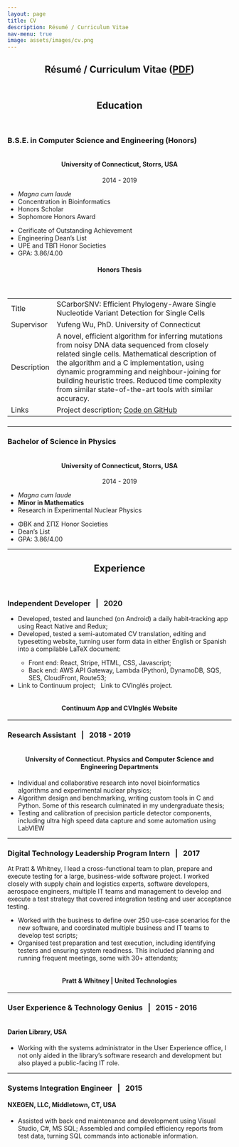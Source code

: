 ```yaml
---
layout: page
title: CV
description: Résumé / Curriculum Vitae
nav-menu: true
image: assets/images/cv.png
---
```


<!-- Main -->
<div id="main" class="alt">

<!-- Header -->
<section id="one">
	<div class="inner">
		<header class="major">
			<h1>Résumé / Curriculum Vitae (<a href="/assets/oldhamCV.pdf" download>PDF</a>)</h1>
		</header>

<!--Education -->
<header class="major">
<h2 id="content">Education</h2>
</header>
<h3>B.S.E. in Computer Science and Engineering (Honors)</h3>
<div class="row">
<div class="4u 12u$(medium)">
	<div style="width:8em;margin:auto">
	  <span class="image"><img src="{% link assets/images/oak-leaf-white.png %}" alt="" /></span>
	</div>
	<h4 style="text-align:center">University of Connecticut, Storrs, USA</h4>
	<p style="text-align:center">2014 - 2019</p>
</div>
	<div class="4u 12u$(medium)">
		<ul class="alt">
			<li><em>Magna cum laude</em></li>
			<li>Concentration in Bioinformatics</li>
			<li>Honors Scholar</li>
			<li>Sophomore Honors Award</li>
		</ul>
	</div>
	<div class="4u 12u$(medium)">
		<ul class="alt">
		  <li>Cerificate of Outstanding Achievement</li>
			<li>Engineering Dean’s List</li>
			<li>UPE and ΤΒΠ Honor Societies</li>
			<li>GPA: 3.86/4.00</li>
		</ul>
	</div>
</div>

<!--Thesis-->

<div class="box">
	<header class="major"><h4>Honors Thesis</h4></header>
	<div class="table-wrapper">
		<table>
			<tbody>
				<tr>
					<td>Title</td>
					<td>SCarborSNV: Efficient Phylogeny-Aware Single Nucleotide Variant Detection for Single Cells</td>
				</tr>
				<tr>
					<td>Supervisor</td>
					<td>Yufeng Wu, PhD. University of Connecticut</td>
				</tr>
				<tr>
					<td>Description</td>
					<td>A novel, efficient algorithm for inferring mutations from noisy DNA data sequenced from closely
related single cells. Mathematical description of the algorithm and a C implementation, using
dynamic programming and neighbour-joining for building heuristic trees. Reduced time complexity
from similar state-of-the-art tools with similar accuracy.</td>
				</tr>
				<tr>
					<td>Links</td>
					<td><a>Project description</a>; <a href="https://github.com/coldham10/SCarborSNV">Code on GitHub</a></td>
				</tr>
			</tbody>
			<tfoot>
				<tr>
					<td colspan="2"></td>
				</tr>
			</tfoot>
		</table>
	</div>
</div>

<hr/>

<!--Degree 2 -->
<h3>Bachelor of Science in Physics</h3>
<div class="row">
<div class="4u 12u$(medium)">
	<div style="width:8em;margin:auto">
	  <span class="image"><img src="{% link assets/images/oak-leaf-white.png %}" alt="" /></span>
	</div>
	<h4 style="text-align:center">University of Connecticut, Storrs, USA</h4>
	<p style="text-align:center">2014 - 2019</p>
</div>
	<div class="4u 12u$(medium)">
		<ul class="alt">
			<li><em>Magna cum laude</em></li>
			<li><strong>Minor in Mathematics</strong></li>
			<li>Research in Experimental Nuclear Physics</li>
		</ul>
	</div>
	<div class="4u 12u$(medium)">
		<ul class="alt">
		  <li>ΦΒΚ and ΣΠΣ Honor Societies</li>
			<li>Dean’s List</li>
			<li>GPA: 3.86/4.00</li>
		</ul>
	</div>
</div>

<hr class="major" />

<!--Experience -->
<header class="major">
<h2 id="content">Experience</h2>
</header>
<h3>Independent Developer &nbsp; | &nbsp; 2020</h3>
<div class="row">
	<div class="8u 12u$(medium)">
		<ul class="alt">
			<li>Developed, tested and launched (on Android) a daily habit-tracking app using React Native and Redux;</li>
			<li>Developed, tested a semi-automated CV translation, editing and typesetting website, turning user form
data in either English or Spanish into a compilable LaTeX document:</li>
			<ul>
			<li>Front end: React, Stripe, HTML, CSS, Javascript;</li>
			<li>Back end: AWS API Gateway, Lambda (Python), DynamoDB, SQS, SES, CloudFront, Route53;</li>
			</ul>
			<li><a>Link to Continuum project</a>; &nbsp; <a>Link to CVInglés project</a>.</li>
		</ul>
	</div>
	<div class="4u 12u$(medium)">
		<div style="width:8em;margin:auto">
		  <span class="image"><img src="{% link assets/images/tripconey.svg %}" alt="" /></span>
		</div>
		<h4  style="text-align:center">Continuum App and CVInglés Website</h4>
	</div>
</div>

<hr class="major" />

<!--Job 2 -->

<h3>Research Assistant &nbsp; | &nbsp; 2018 - 2019</h3>
<div class="row">
<div class="4u 12u$(medium)">
	<div style="width:8em;margin:auto">
		<span class="image"><img src="{% link assets/images/oak-leaf-white.png %}" alt="" /></span>
	</div>
	<h4 style="text-align:center">University of Connecticut. Physics and Computer Science and Engineering Departments</h4>
</div>
	<div class="8u 12u$(medium)">
		<ul class="alt">
			<li>Individual and collaborative research into novel bioinformatics algorithms and experimental nuclear physics;</li>
			<li>Algorithm design and benchmarking, writing custom tools in C and Python. Some of this research culminated in my undergraduate thesis;</li>
			<li>Testing and calibration of precision particle detector components, including ultra high speed data capture and some automation using LabVIEW</li>
		</ul>
	</div>
</div>

<hr class="major" />

<!--Job 3 -->

<h3>Digital Technology Leadership Program Intern &nbsp; | &nbsp; 2017</h3>
<div class="row">
	<div class="8u 12u$(medium)">
	<p>At Pratt &amp; Whitney, I lead a cross-functional team to plan, prepare and execute testing for a large,
business-wide software project. I worked closely with supply chain and logistics experts, software developers,
aerospace engineers, multiple IT teams and management to develop and execute a test strategy that covered
integration testing and user acceptance testing.</p>
		<ul class="alt">
			<li>Worked with the business to define over 250 use-case scenarios for the new software, and coordinated
multiple business and IT teams to develop test scripts;</li>
			<li>Organised test preparation and test execution, including identifying testers and ensuring system readiness.
This included planning and running frequent meetings, some with 30+ attendants;</li>
		</ul>
	</div>
	<div class="4u 12u$(medium)">
		<div style="width:8em;margin:auto">
			<span class="image fit"><img src="{% link assets/images/United_Technologies.svg %}" alt="" /></span>
		</div>
		<h4 style="text-align:center">Pratt &amp; Whitney | United Technologies</h4>
	</div>
</div>

<hr class="major" />

<!--Job 4-->

<h3>User Experience & Technology Genius &nbsp; | &nbsp; 2015 - 2016</h3>
<div class="row">
<div class="4u 12u$(medium)">
	<div style="width:8em;margin:auto">
		<span class="image"><img src="{% link assets/images/Darien_logo.png %}" alt="" /></span>
	</div>
</div>
	<div class="8u 12u$(medium)">
	<h4>Darien Library, USA</h4>
		<ul class="alt">
			<li>Working with the systems administrator in the User Experience office, I not only aided in the library’s
software research and development but also played a public-facing IT role.</li>
		</ul>
	</div>
</div>

<hr class="major" />

<h3>Systems Integration Engineer &nbsp; | &nbsp; 2015</h3>
<div class="row">
	<div class="8u 12u$(medium)">
	<h4>NXEGEN, LLC, Middletown, CT, USA</h4>
		<ul class="alt">
			<li>Assisted with back end maintenance and development using Visual Studio, C#, MS SQL; Assembled and
compiled efficiency reports from test data, turning SQL commands into actionable information.</li>
		</ul>
	</div>
	<div class="4u 12u$(medium)">
	<div style="width:8em;margin:auto">
		<span class="image"><img src="{% link assets/images/nxegen2.png %}" alt="" /></span>
	</div>
	</div>
</div>

